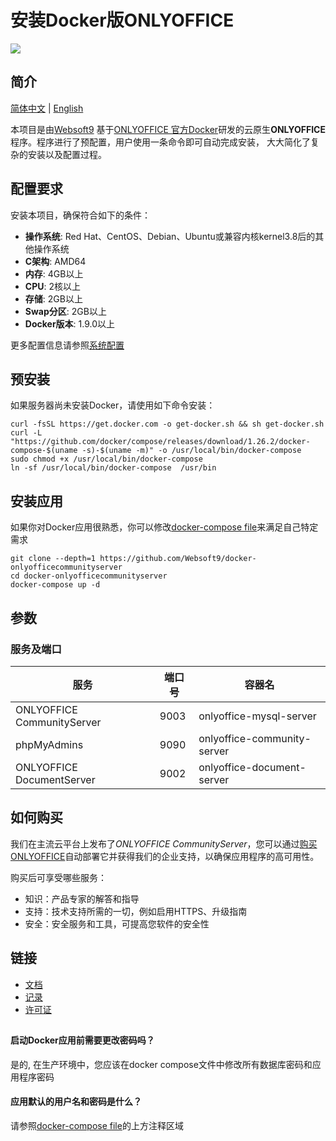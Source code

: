 # 安装Docker版ONLYOFFICE

![](https://libs.websoft9.com/common/websott9-cloud-installer.png) 

## 简介

 [简体中文](/README-zh.md) | [English](/README.md) 

本项目是由[Websoft9](https://www.websoft9.com) 基于[ONLYOFFICE 官方Docker](https://github.com/ONLYOFFICE/Docker-CommunityServer)研发的云原生**ONLYOFFICE**程序。程序进行了预配置，用户使用一条命令即可自动完成安装， 大大简化了复杂的安装以及配置过程。

## 配置要求

安装本项目，确保符合如下的条件：

* **操作系统**: Red Hat、CentOS、Debian、Ubuntu或兼容内核kernel3.8后的其他操作系统
* **C架构**: AMD64
* **内存**: 4GB以上
* **CPU**: 2核以上
* **存储**: 2GB以上
* **Swap分区**: 2GB以上
* **Docker版本**: 1.9.0以上

更多配置信息请参照[系统配置](https://github.com/ONLYOFFICE/Docker-CommunityServer#recommended-system-requirements)

## 预安装

如果服务器尚未安装Docker，请使用如下命令安装：

```
curl -fsSL https://get.docker.com -o get-docker.sh && sh get-docker.sh
curl -L "https://github.com/docker/compose/releases/download/1.26.2/docker-compose-$(uname -s)-$(uname -m)" -o /usr/local/bin/docker-compose
sudo chmod +x /usr/local/bin/docker-compose
ln -sf /usr/local/bin/docker-compose  /usr/bin
```

## 安装应用

如果你对Docker应用很熟悉，你可以修改[docker-compose file](docker-compose.yml)来满足自己特定需求 

```
git clone --depth=1 https://github.com/Websoft9/docker-onlyofficecommunityserver
cd docker-onlyofficecommunityserver
docker-compose up -d
```

## 参数

### 服务及端口

| 服务       | 端口号                                  | 容器名                 |
| ---------- | ------------------------------------- | -------------------- |
| ONLYOFFICE CommunityServer   | 9003 | onlyoffice-mysql-server         |
| phpMyAdmins     | 9090    |       onlyoffice-community-server               |
| ONLYOFFICE DocumentServer     | 9002    |         onlyoffice-document-server             |


## 如何购买

我们在主流云平台上发布了*ONLYOFFICE CommunityServer*，您可以通过[购买ONLYOFFICE](https://apps.websoft9.com/onlyoffice)自动部署它并获得我们的企业支持，以确保应用程序的高可用性。

购买后可享受哪些服务：

* 知识：产品专家的解答和指导
* 支持：技术支持所需的一切，例如启用HTTPS、升级指南
* 安全：安全服务和工具，可提高您软件的安全性

## 链接

* [文档](https://support.websoft9.com/docs/onlyoffice)
* [记录](/CHANGELOG.md)
* [许可证](/License.md)

## 

#### 启动Docker应用前需要更改密码吗？

是的, 在生产环境中，您应该在docker compose文件中修改所有数据库密码和应用程序密码

#### 应用默认的用户名和密码是什么？

请参照[docker-compose file](docker-compose.yml)的上方注释区域
